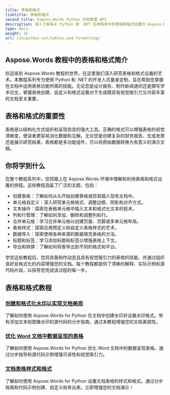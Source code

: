```yaml
---
title: 表格和格式
linktitle: 表格和格式
second_title: Aspose.Words Python 文档管理 API
description: 深入了解有关 Python 和 .NET 应用程序中的表格和格式设置的 Aspose.Words 教程。学习为具有视觉吸引力的文档创建、自定义表格并设置表格样式。
type: docs
weight: 16
url: /zh/python-net/tables-and-formatting/
---
```



## Aspose.Words 教程中的表格和格式简介

欢迎来到 Aspose.Words 教程的世界，在这里我们深入研究表格和格式设置的艺术。本教程系列专为使用 Python 和 .NET 的开发人员量身定制，旨在帮助您掌握在文档中运用表格功能所需的技能。无论您是设计报告、制作新闻通讯还是撰写学术论文，掌握表格创建、自定义和格式设置对于生成既具有视觉吸引力又内容丰富的文档至关重要。

## 表格和格式的重要性

表格是以结构化方式组织和呈现信息的强大工具。正确的格式可以增强表格的视觉清晰度，使读者更容易消化数据和见解。无论您是创建复杂的财务报告、生成发票还是展示研究结果，表格都是多功能组件，可以将原始数据转换为有意义的演示文稿。

## 你将学到什么

在整个教程系列中，您将踏上在 Aspose.Words 环境中理解和利用表格和格式设置的旅程。这些教程涵盖了广泛的主题，包括：

- 创建表格：了解如何从头开始创建表格或将其插入现有文档中。
- 单元格自定义：深入研究单元格格式、调整边框、阴影和对齐方式。
- 文本操作：探索在表格单元格中插入文本和格式化文本的技术。
- 列和行管理：了解如何添加、删除和调整列和行。
- 合并单元格：学习合并单元格以创建页眉、页脚或多单元格布局。
- 表格样式：探索应用预定义和自定义表格样式的艺术。
- 数据导入：探索使用各种来源的数据填充表格的方法。
- 标题和标签：学习添加标题和标签以增强表格上下文。
- 导出和转换：了解如何将表导出到不同的格式和平台。

学完这些教程后，您将具备制作动态且具有视觉吸引力的表格的技能，并通过组织良好且格式化的内容增强您的文档。每个教程都提供了清晰的解释、实际示例和源代码片段，以指导您完成该过程的每一步。

## 表格和格式教程
### [创建和格式化水印以实现文档美观](./manage-document-watermarks/)
了解如何使用 Aspose.Words for Python 在文档中创建水印并设置水印格式。带有添加文本和图像水印的源代码的分步指南。通过本教程增强您的文档美观性。
### [优化 Word 文档中数据呈现的表格](./document-tables/)
了解如何使用 Aspose.Words for Python 优化 Word 文档中的数据呈现表格。通过分步指导和源代码示例增强可读性和视觉吸引力。
### [文档表格样式和格式](./document-table-styles-formatting/)
了解如何使用 Aspose.Words for Python 设置文档表格的样式和格式。通过分步指南和代码示例创建、自定义和导出表。立即增强您的文档演示！ 